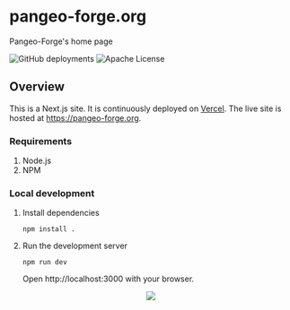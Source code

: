 # pangeo-forge.org

Pangeo-Forge's home page

[apache license]: https://badgen.net/badge/license/Apache-2.0/blue

![GitHub deployments](https://img.shields.io/github/deployments/pangeo-forge/pangeo-forge.org/production?label=vercel&logo=vercel&logoColor=white) ![Apache License][]

## Overview

This is a Next.js site. It is continuously deployed on [Vercel](https://vercel.com/pangeo-forge). The live site is hosted at https://pangeo-forge.org.

### Requirements

1. Node.js
2. NPM

### Local development

1. Install dependencies

   ```shell
   npm install .
   ```

1. Run the development server

   ```shell
   npm run dev
   ```

   Open http://localhost:3000 with your browser.

<a href="https://vercel.com?utm_source=pangeo-forge&utm_campaign=oss">
<p align="center">
  <img src="https://www.datocms-assets.com/31049/1618983297-powered-by-vercel.svg">
</p>
</a>
